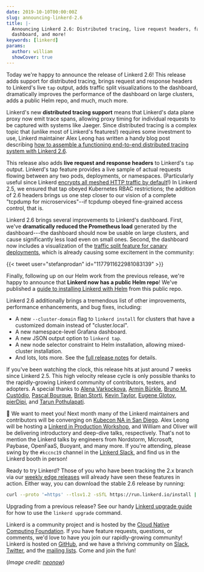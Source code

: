 ```yaml
---
date: 2019-10-10T00:00:00Z
slug: announcing-linkerd-2.6
title: |-
  Announcing Linkerd 2.6: Distributed tracing, live request headers, faster
  dashboard, and more!
keywords: [linkerd]
params:
  author: william
  showCover: true
---
```


Today we're happy to announce the release of Linkerd 2.6! This release adds
support for distributed tracing, brings request and response headers to
Linkerd's live `tap` output, adds traffic split visualizations to the
dashboard, dramatically improves the performance of the dashboard on large
clusters, adds a public Helm repo, and much, much more.

Linkerd's new **distributed tracing support** means that Linkerd's data plane
proxy now emit trace spans, allowing proxy timing for individual requests to be
captured with systems like Jaeger. Since distributed tracing is a complex topic
that (unlike most of Linkerd's features!) requires some investment to use,
Linkerd maintainer Alex Leong has written a handy blog post describing [how to
assemble a functioning end-to-end distributed tracing system with Linkerd
2.6](/2019/10/07/a-guide-to-distributed-tracing-with-linkerd/).

This release also adds **live request and response headers** to Linkerd's `tap`
output.  Linkerd's tap feature provides a live sample of actual requests
flowing between any two pods, deployments, or namespaces. (Particularly useful
since Linkerd [encrypts all meshed HTTP traffic by
default](/2019/04/16/announcing-linkerd-2.3/)!) In Linkerd
2.5, we ensured that tap obeyed Kubernetes RBAC restrictions; the addition of
2.6 headers brings us one step closer to our vision of a complete "tcpdump for
microservices"--if tcpdump obeyed fine-grained access control, that is.

Linkerd 2.6 brings several improvements to Linkerd's dashboard. First, we've
**dramatically reduced the Prometheus load** generated by the dashboard---the
dashboard should now be usable on large clusters, and cause significantly less
load even on small ones. Second, the dashboard now includes a visualization of
the [traffic split feature for canary deployments](/2.10/features/traffic-split/),
which is already causing some excitement in the community:

{{< tweet user="stefanprodan" id="1177911622981083139" >}}

Finally, following up on our Helm work from the previous release, we're happy
to announce that **Linkerd now has a public Helm repo**! We've published a
[guide to installing Linkerd with
Helm](/2/tasks/install-helm/) from this public repo.

Linkerd 2.6 additionally brings a tremendous list of other improvements,
performance enhancements, and bug fixes, including:

* A new `--cluster-domain` flag to `linkerd install` for clusters that have
  a customized domain instead of "cluster.local".
* A new namespace-level Grafana dashboard.
* A new JSON output option to `linkerd tap`.
* A new node selector constraint to Helm installation, allowing mixed-cluster
  installation.
* And lots, lots more. See the [full release
  notes](https://github.com/linkerd/linkerd2/releases/tag/stable-2.6.0) for
  details.

If you've been watching the clock, this release hits at just around 7 weeks
since Linkerd 2.5. This high velocity release cycle is only possible thanks to
the rapidly-growing Linkerd community of contributors, testers, and adopters. A
special thanks to [Alena Varkockova](https://github.com/alenkacz), [Armin
Bürkle](https://github.com/arminbuerkle), [Bruno M.
Custódio](https://github.com/bmcustodio), [Pascal
Bourque](https://github.com/bourquep), [Brian
Storti](https://github.com/brianstorti), [Kevin
Taylor](https://github.com/kevtaylor), [Eugene
Glotov](https://github.com/KIVagant), [pierDipi](https://github.com/pierDipi),
and [Tarun Pothulapati](https://github.com/Pothulapati).

📣  We want to meet you! Next month many of the Linkerd maintainers and
contributors will be converging on [Kubecon NA in San
Diego](https://events.linuxfoundation.org/events/kubecon-cloudnativecon-north-america-2019/).
Alex Leong will be hosting a [Linkerd in Production
Workshop](https://events.linuxfoundation.org/events/kubecon-cloudnativecon-north-america-2019/co-located-events/),
and William and Oliver will be delivering introductory and deep-dive talks,
respectively. That's not to mention the Linkerd talks by engineers from
Nordstorm, Microsoft, Paybase, OpenFaaS, Buoyant, and many more. If you're
attending, please swing by the `#kccnc19` channel in the [Linkerd
Slack](https://slack.linkerd.io), and find us in the Linkerd booth in person!

Ready to try Linkerd? Those of you who have been tracking the 2.x branch via
our [weekly edge releases](/2-edge/) will already have seen
these features in action. Either way, you can download the stable 2.6 release
by running:

```bash
curl --proto '=https' --tlsv1.2 -sSfL https://run.linkerd.io/install | sh
```

Upgrading from a previous release? See our handy [Linkerd upgrade
guide](/2/tasks/upgrade/) for how to use the `linkerd
upgrade` command.

Linkerd is a community project and is hosted by the [Cloud Native Computing
Foundation](https://cncf.io/). If you have feature requests, questions, or
comments, we'd love to have you join our rapidly-growing community! Linkerd
is hosted on [GitHub](https://github.com/linkerd/), and we have a thriving
community on [Slack](https://slack.linkerd.io/),
[Twitter](https://twitter.com/linkerd), and the [mailing
lists](/community/get-involved/). Come and join the fun!

(*Image credit: [neonow](https://www.flickr.com/photos/neo-now/)*)
